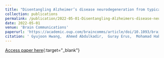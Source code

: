 ```yaml
---
title: "Disentangling Alzheimer’s disease neurodegeneration from typical brain ageing using machine learning"
collection: publications
permalink: /publication/2022-05-01-Disentangling-Alzheimers-disease-neurodegeneration-from-typical-brain-ageing-using-machine-learning
date: 2022-05-01
venue: 'Brain Communications'
paperurl: 'https://academic.oup.com/braincomms/article/doi/10.1093/braincomms/fcac117/6582261'
citation: ' Gyujoon Hwang,  Ahmed Abdulkadir,  Guray Erus,  Mohamad Habes,  Raymond Pomponio,  Haochang Shou,  Jimit Doshi,  Elizabeth Mamourian,  Tanweer Rashid,  Murat Bilgel,  Yong Fan,  Aristeidis Sotiras,  Dhivya Srinivasan,  John Morris,  Marilyn Albert,  Nick Bryan,  Susan Resnick,  Ilya Nasrallah,  Christos Davatzikos,  David Wolk, &quot;Disentangling Alzheimer’s disease neurodegeneration from typical brain ageing using machine learning.&quot; Brain Communications, 2022.'
---
```

[Access paper here](https://academic.oup.com/braincomms/article/doi/10.1093/braincomms/fcac117/6582261){:target="_blank"}
